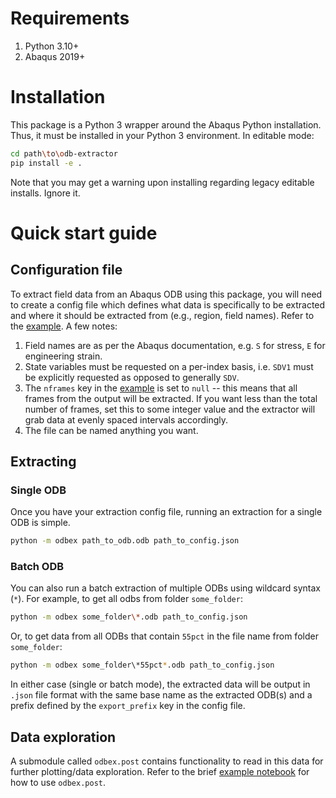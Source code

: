 # Requirements

1. Python 3.10+
2. Abaqus 2019+

# Installation

This package is a Python 3 wrapper around the Abaqus Python installation. Thus, it must be installed in your Python 3 environment. In editable mode:

```bash
cd path\to\odb-extractor
pip install -e .
```

Note that you may get a warning upon installing regarding legacy editable installs. Ignore it.

# Quick start guide

## Configuration file

To extract field data from an Abaqus ODB using this package, you will need to create a config file which defines what data is specifically to be extracted and where it should be extracted from (e.g., region, field names). Refer to the [example](example_cfg.json). A few notes:

1. Field names are as per the Abaqus documentation, e.g. `S` for stress, `E` for engineering strain. 
2. State variables must be requested on a per-index basis, i.e. `SDV1` must be explicitly requested as opposed to generally `SDV`.
3. The `nframes` key in the [example](example_cfg.json) is set to `null` -- this means that all frames from the output will be extracted. If you want less than the total number of frames, set this to some integer value and the extractor will grab data at evenly spaced intervals accordingly.
4. The file can be named anything you want.

## Extracting

### Single ODB

Once you have your extraction config file, running an extraction for a single ODB is simple.

```bash
python -m odbex path_to_odb.odb path_to_config.json
```

### Batch ODB

You can also run a batch extraction of multiple ODBs using wildcard syntax (`*`). For example, to get all odbs from folder `some_folder`:

```bash
python -m odbex some_folder\*.odb path_to_config.json
```

Or, to get data from all ODBs that contain `55pct` in the file name from folder `some_folder`:

```bash
python -m odbex some_folder\*55pct*.odb path_to_config.json
```

In either case (single or batch mode), the extracted data will be output in `.json` file format with the same base name as the extracted ODB(s) and a prefix defined by the `export_prefix` key in the config file. 

## Data exploration

A submodule called `odbex.post` contains functionality to read in this data for further plotting/data exploration. Refer to the brief [example notebook](./tests/test_results.ipynb) for how to use `odbex.post`.